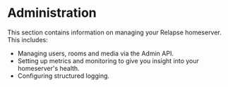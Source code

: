 # Administration

This section contains information on managing your Relapse homeserver. This includes:

* Managing users, rooms and media via the Admin API.
* Setting up metrics and monitoring to give you insight into your homeserver's health.
* Configuring structured logging.